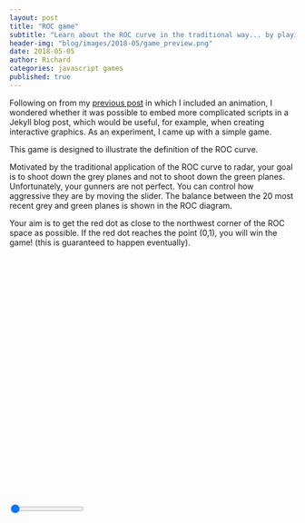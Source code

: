 ```yaml
---
layout: post
title: "ROC game"
subtitle: "Learn about the ROC curve in the traditional way... by playing violent video games!"
header-img: "blog/images/2018-05/game_preview.png"
date: 2018-05-05
author: Richard
categories: javascript games
published: true
---
```


<link rel="stylesheet" href="/blog/css/2018-05/slider.css">

Following on from my [previous post](https://datascienceconfidential.github.io/predictive-models/javascript/2018/04/18/ROC-and-CAP.html) in which I included an animation, I wondered whether it was possible to embed more complicated scripts in a Jekyll blog post, which would be useful, for example, when creating interactive graphics. As an experiment, I came up with a simple game.

This game is designed to illustrate the definition of the ROC curve. 

Motivated by the traditional application of the ROC curve to radar, your goal is to shoot down the grey planes and not to shoot down the  green planes. Unfortunately, your gunners are not perfect. You can control how aggressive they are by moving the slider. The balance between the 20 most recent grey and green planes is shown in the ROC diagram.

Your aim is to get the red dot as close to the northwest corner of the ROC space as possible. If the red dot reaches the point (0,1), you will win the game! (this is guaranteed to happen eventually).

<div style="width: 100%; display: block; margin: 0 auto;" id="canvasContainer">
   <canvas id="canvas" width="600" height="520" style="display: block; margin: 0 auto;"></canvas>
</div>

<div style="width: 100%; display: block; margin: 0 auto;">
  <input type="range" min="0" max="100" value="0" class="slider" id="myRange">
</div>

<script type="text/javascript" src="/blog/scripts/2018-05/roc_game.js"></script>

